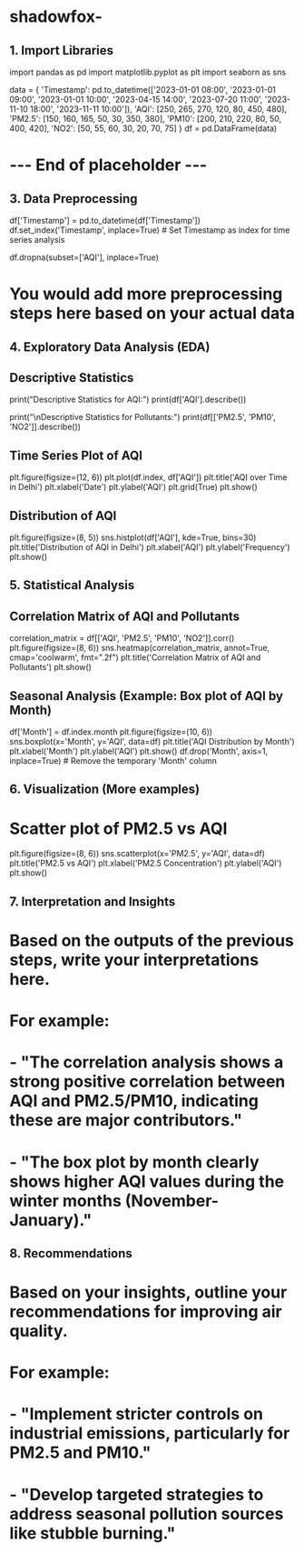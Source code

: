 # shadowfox-
## 1. Import Libraries
import pandas as pd
import matplotlib.pyplot as plt
import seaborn as sns

data = {
    'Timestamp': pd.to_datetime(['2023-01-01 08:00', '2023-01-01 09:00', '2023-01-01 10:00',
                                 '2023-04-15 14:00', '2023-07-20 11:00', '2023-11-10 18:00',
                                 '2023-11-11 10:00']),
    'AQI': [250, 265, 270, 120, 80, 450, 480],
    'PM2.5': [150, 160, 165, 50, 30, 350, 380],
    'PM10': [200, 210, 220, 80, 50, 400, 420],
    'NO2': [50, 55, 60, 30, 20, 70, 75]
}
df = pd.DataFrame(data)
# --- End of placeholder ---


## 3. Data Preprocessing

df['Timestamp'] = pd.to_datetime(df['Timestamp'])
df.set_index('Timestamp', inplace=True) # Set Timestamp as index for time series analysis


df.dropna(subset=['AQI'], inplace=True)

# You would add more preprocessing steps here based on your actual data

## 4. Exploratory Data Analysis (EDA)

## Descriptive Statistics
print("Descriptive Statistics for AQI:")
print(df['AQI'].describe())

print("\nDescriptive Statistics for Pollutants:")
print(df[['PM2.5', 'PM10', 'NO2']].describe())

## Time Series Plot of AQI
plt.figure(figsize=(12, 6))
plt.plot(df.index, df['AQI'])
plt.title('AQI over Time in Delhi')
plt.xlabel('Date')
plt.ylabel('AQI')
plt.grid(True)
plt.show()

## Distribution of AQI
plt.figure(figsize=(8, 5))
sns.histplot(df['AQI'], kde=True, bins=30)
plt.title('Distribution of AQI in Delhi')
plt.xlabel('AQI')
plt.ylabel('Frequency')
plt.show()

## 5. Statistical Analysis

## Correlation Matrix of AQI and Pollutants
correlation_matrix = df[['AQI', 'PM2.5', 'PM10', 'NO2']].corr()
plt.figure(figsize=(8, 6))
sns.heatmap(correlation_matrix, annot=True, cmap='coolwarm', fmt=".2f")
plt.title('Correlation Matrix of AQI and Pollutants')
plt.show()

## Seasonal Analysis (Example: Box plot of AQI by Month)
df['Month'] = df.index.month
plt.figure(figsize=(10, 6))
sns.boxplot(x='Month', y='AQI', data=df)
plt.title('AQI Distribution by Month')
plt.xlabel('Month')
plt.ylabel('AQI')
plt.show()
df.drop('Month', axis=1, inplace=True) # Remove the temporary 'Month' column

## 6. Visualization (More examples)

# Scatter plot of PM2.5 vs AQI
plt.figure(figsize=(8, 6))
sns.scatterplot(x='PM2.5', y='AQI', data=df)
plt.title('PM2.5 vs AQI')
plt.xlabel('PM2.5 Concentration')
plt.ylabel('AQI')
plt.show()

## 7. Interpretation and Insights
# Based on the outputs of the previous steps, write your interpretations here.
# For example:
# - "The correlation analysis shows a strong positive correlation between AQI and PM2.5/PM10, indicating these are major contributors."
# - "The box plot by month clearly shows higher AQI values during the winter months (November-January)."

## 8. Recommendations
# Based on your insights, outline your recommendations for improving air quality.
# For example:
# - "Implement stricter controls on industrial emissions, particularly for PM2.5 and PM10."
# - "Develop targeted strategies to address seasonal pollution sources like stubble burning."
